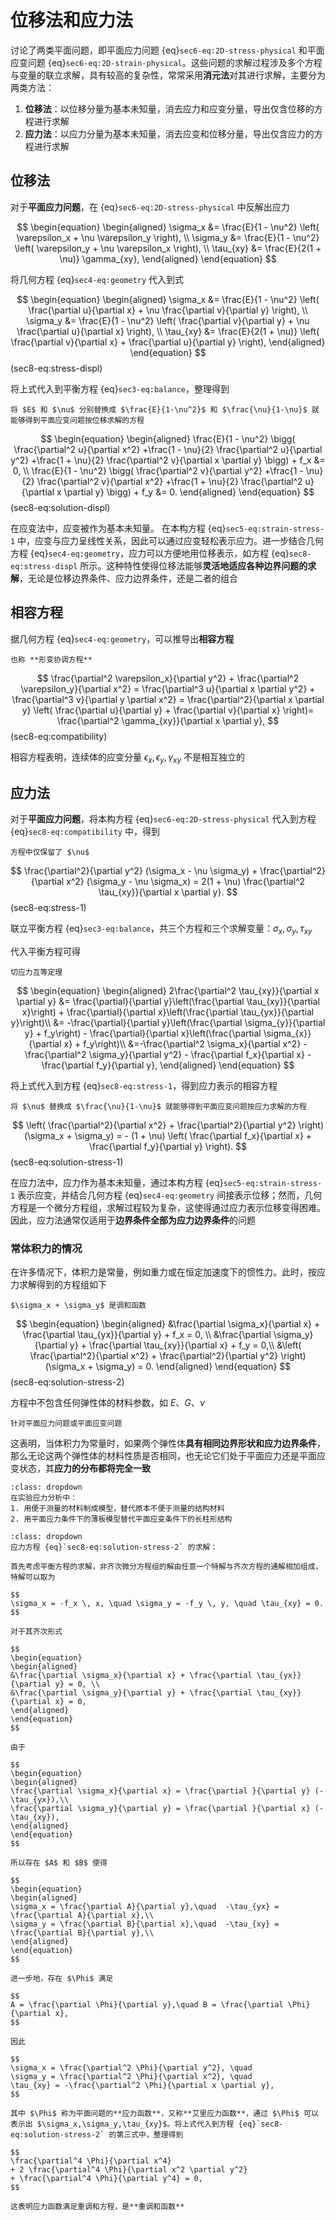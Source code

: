 # 位移法和应力法

[](./sec6-two-2D.md)讨论了两类平面问题，即平面应力问题 {eq}`sec6-eq:2D-stress-physical` 和平面应变问题 {eq}`sec6-eq:2D-strain-physical`。这些问题的求解过程涉及多个方程与变量的联立求解，具有较高的复杂性，常常采用**消元法**对其进行求解，主要分为两类方法：

1. **位移法**：以位移分量为基本未知量，消去应力和应变分量，导出仅含位移的方程进行求解
2. **应力法**：以应力分量为基本未知量，消去应变和位移分量，导出仅含应力的方程进行求解

## 位移法

对于**平面应力问题**，在 {eq}`sec6-eq:2D-stress-physical` 中反解出应力

$$
\begin{equation}
\begin{aligned}
\sigma_x &= \frac{E}{1 - \nu^2} \left( \varepsilon_x + \nu \varepsilon_y \right), \\
\sigma_y &= \frac{E}{1 - \nu^2} \left( \varepsilon_y + \nu \varepsilon_x \right), \\
\tau_{xy} &= \frac{E}{2(1 + \nu)} \gamma_{xy},
\end{aligned}
\end{equation}
$$

将几何方程 {eq}`sec4-eq:geometry` 代入到式

$$
\begin{equation}
\begin{aligned}
\sigma_x &= \frac{E}{1 - \nu^2} \left( \frac{\partial u}{\partial x} + \nu \frac{\partial v}{\partial y} \right), \\
\sigma_y &= \frac{E}{1 - \nu^2} \left( \frac{\partial v}{\partial y} + \nu \frac{\partial u}{\partial x} \right), \\
\tau_{xy} &= \frac{E}{2(1 + \nu)} \left( \frac{\partial v}{\partial x} + \frac{\partial u}{\partial y} \right),
\end{aligned}
\end{equation}
$$ (sec8-eq:stress-displ)

将上式代入到平衡方程 {eq}`sec3-eq:balance`，整理得到

```{margin}
将 $E$ 和 $\nu$ 分别替换成 $\frac{E}{1-\nu^2}$ 和 $\frac{\nu}{1-\nu}$ 就能够得到平面应变问题按位移求解的方程
```

$$
\begin{equation}
\begin{aligned}
\frac{E}{1 - \nu^2} \bigg(
\frac{\partial^2 u}{\partial x^2}
+\frac{1 - \nu}{2} \frac{\partial^2 u}{\partial y^2}
+\frac{1 + \nu}{2} \frac{\partial^2 v}{\partial x \partial y}
\bigg) + f_x &= 0, \\
\frac{E}{1 - \nu^2} \bigg(
\frac{\partial^2 v}{\partial y^2}
+\frac{1 - \nu}{2} \frac{\partial^2 v}{\partial x^2}
+\frac{1 + \nu}{2} \frac{\partial^2 u}{\partial x \partial y}
\bigg) + f_y &= 0.
\end{aligned}
\end{equation}
$$ (sec8-eq:solution-displ)

在应变法中，应变被作为基本未知量。
在本构方程 {eq}`sec5-eq:strain-stress-1` 中，应变与应力呈线性关系，因此可以通过应变轻松表示应力。进一步结合几何方程 {eq}`sec4-eq:geometry`，应力可以方便地用位移表示，如方程 {eq}`sec8-eq:stress-displ` 所示。这种特性使得位移法能够**灵活地适应各种边界问题的求解**，无论是位移边界条件、应力边界条件，还是二者的组合

## 相容方程

据几何方程 {eq}`sec4-eq:geometry`，可以推导出**相容方程**

```{margin}
也称 **形变协调方程**
```

$$
\frac{\partial^2 \varepsilon_x}{\partial y^2} + \frac{\partial^2 \varepsilon_y}{\partial x^2}
= \frac{\partial^3 u}{\partial x \partial y^2} + \frac{\partial^3 v}{\partial y \partial x^2}
= \frac{\partial^2}{\partial x \partial y} \left( \frac{\partial u}{\partial y} + \frac{\partial v}{\partial x} \right)= \frac{\partial^2 \gamma_{xy}}{\partial x \partial y},
$$ (sec8-eq:compatibility)

相容方程表明，连续体的应变分量 $\epsilon_x, \epsilon_y, \gamma_{xy}$ 不是相互独立的

## 应力法

对于**平面应力问题**，将本构方程 {eq}`sec6-eq:2D-stress-physical` 代入到方程 {eq}`sec8-eq:compatibility` 中，得到

```{margin}
方程中仅保留了 $\nu$
```

$$
\frac{\partial^2}{\partial y^2} (\sigma_x - \nu \sigma_y) + \frac{\partial^2}{\partial x^2} (\sigma_y - \nu \sigma_x) = 2(1 + \nu) \frac{\partial^2 \tau_{xy}}{\partial x \partial y}.
$$ (sec8-eq:stress-1)

联立平衡方程 {eq}`sec3-eq:balance`，共三个方程和三个求解变量：$\sigma_{x},\sigma_{y},\tau_{xy}$

代入平衡方程可得

```{margin}
切应力互等定理
```

$$
\begin{equation}
\begin{aligned}
2\frac{\partial^2 \tau_{xy}}{\partial x \partial y} &= \frac{\partial}{\partial y}\left(\frac{\partial \tau_{xy}}{\partial x}\right) + \frac{\partial}{\partial x}\left(\frac{\partial \tau_{yx}}{\partial y}\right)\\
&=  -\frac{\partial}{\partial y}\left(\frac{\partial \sigma_{y}}{\partial y} + f_y\right) - \frac{\partial}{\partial x}\left(\frac{\partial \sigma_{x}}{\partial x} + f_y\right)\\
&=-\frac{\partial^2 \sigma_x}{\partial x^2} - \frac{\partial^2 \sigma_y}{\partial y^2} - \frac{\partial f_x}{\partial x} - \frac{\partial f_y}{\partial y},
\end{aligned}
\end{equation}
$$

将上式代入到方程 {eq}`sec8-eq:stress-1`，得到应力表示的相容方程

```{margin}
将 $\nu$ 替换成 $\frac{\nu}{1-\nu}$ 就能够得到平面应变问题按应力求解的方程
```

$$
\left( \frac{\partial^2}{\partial x^2} + \frac{\partial^2}{\partial y^2} \right) (\sigma_x + \sigma_y) = - (1 + \nu) \left( \frac{\partial f_x}{\partial x} + \frac{\partial f_y}{\partial y} \right).
$$ (sec8-eq:solution-stress-1)

在应力法中，应力作为基本未知量，通过本构方程 {eq}`sec5-eq:strain-stress-1` 表示应变，并结合几何方程 {eq}`sec4-eq:geometry` 间接表示位移；然而，几何方程是一个微分方程组，求解过程较为复杂，这使得通过应力表示位移变得困难。因此，应力法通常仅适用于**边界条件全部为应力边界条件**的问题

### 常体积力的情况

在许多情况下，体积力是常量，例如重力或在恒定加速度下的惯性力。此时，按应力求解得到的方程组如下

```{margin}
$\sigma_x + \sigma_y$ 是调和函数
```

$$
\begin{equation}
\begin{aligned}
&\frac{\partial \sigma_x}{\partial x} + \frac{\partial \tau_{yx}}{\partial y} + f_x = 0, \\
&\frac{\partial \sigma_y}{\partial y} + \frac{\partial \tau_{xy}}{\partial x} + f_y = 0,\\
&\left( \frac{\partial^2}{\partial x^2} + \frac{\partial^2}{\partial y^2} \right) (\sigma_x + \sigma_y) = 0.
\end{aligned}
\end{equation}
$$ (sec8-eq:solution-stress-2)

方程中不包含任何弹性体的材料参数，如 $E$、$G$、$\nu$

```{margin}
针对平面应力问题或平面应变问题
```

这表明，当体积力为常量时，如果两个弹性体**具有相同边界形状和应力边界条件**，那么无论这两个弹性体的材料性质是否相同，也无论它们处于平面应力还是平面应变状态，其**应力的分布都将完全一致**

```{admonition} Example
:class: dropdown
在实验应力分析中：
1. 用便于测量的材料制成模型，替代原本不便于测量的结构材料
2. 用平面应力条件下的薄板模型替代平面应变条件下的长柱形结构
```

```{seealso}
:class: dropdown
应力方程 {eq}`sec8-eq:solution-stress-2` 的求解：

首先考虑平衡方程的求解，非齐次微分方程组的解由任意一个特解与齐次方程的通解相加组成，特解可以取为

$$
\sigma_x = -f_x \, x, \quad \sigma_y = -f_y \, y, \quad \tau_{xy} = 0.
$$

对于其齐次形式

$$
\begin{equation}
\begin{aligned}
&\frac{\partial \sigma_x}{\partial x} + \frac{\partial \tau_{yx}}{\partial y} = 0, \\
&\frac{\partial \sigma_y}{\partial y} + \frac{\partial \tau_{xy}}{\partial x} = 0,
\end{aligned}
\end{equation}
$$

由于

$$
\begin{equation}
\begin{aligned}
\frac{\partial \sigma_x}{\partial x} = \frac{\partial }{\partial y} (-\tau_{yx}),\\
\frac{\partial \sigma_y}{\partial y} = \frac{\partial }{\partial x} (-\tau_{xy}),
\end{aligned}
\end{equation}
$$

所以存在 $A$ 和 $B$ 使得

$$
\begin{equation}
\begin{aligned}
\sigma_x = \frac{\partial A}{\partial y},\quad  -\tau_{yx} = \frac{\partial A}{\partial x},\\
\sigma_y = \frac{\partial B}{\partial x},\quad  -\tau_{xy} = \frac{\partial B}{\partial y},\\
\end{aligned}
\end{equation}
$$

进一步地，存在 $\Phi$ 满足

$$
A = \frac{\partial \Phi}{\partial y},\quad B = \frac{\partial \Phi}{\partial x},
$$

因此

$$
\sigma_x = \frac{\partial^2 \Phi}{\partial y^2}, \quad 
\sigma_y = \frac{\partial^2 \Phi}{\partial x^2}, \quad 
\tau_{xy} = -\frac{\partial^2 \Phi}{\partial x \partial y},
$$

其中 $\Phi$ 称为平面问题的**应力函数**，又称**艾里应力函数**，通过 $\Phi$ 可以表示出 $\sigma_x,\sigma_y,\tau_{xy}$。将上式代入到方程 {eq}`sec8-eq:solution-stress-2` 的第三式中，整理得到

$$
\frac{\partial^4 \Phi}{\partial x^4} 
+ 2 \frac{\partial^4 \Phi}{\partial x^2 \partial y^2} 
+ \frac{\partial^4 \Phi}{\partial y^4} = 0,
$$

这表明应力函数满足重调和方程，是**重调和函数**
```
